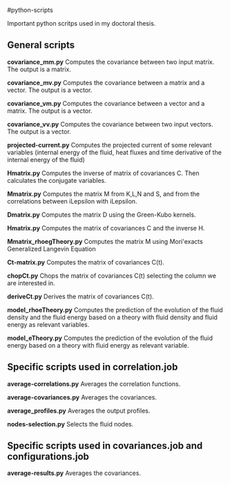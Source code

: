 #python-scripts

Important python scritps used in my doctoral thesis. 

**General scripts**
-------------------

__covariance_mm.py__ Computes the covariance between two input matrix. The output is a matrix.

__covariance_mv.py__ Computes the covariance between a matrix and a vector. The output is a vector.

__covariance_vm.py__ Computes the covariance between a vector and a matrix. The output is a vector.

__covariance_vv.py__ Computes the covariance between two input vectors. The output is a vector.

__projected-current.py__ Computes the projected current of some relevant variables (internal energy of the fluid, heat fluxes and time derivative of the internal energy of the fluid)

__Hmatrix.py__ Computes the inverse of matrix of covariances C. Then calculates the conjugate variables. 

__Mmatrix.py__ Computes the matrix M from K,L,N and S, and from the correlations between iLepsilon with iLepsilon.

__Dmatrix.py__ Computes the matrix D using the Green-Kubo kernels. 

__Hmatrix.py__ Computes the matrix of covariances C and the inverse H. 

__Mmatrix_rhoegTheory.py__ Computes the matrix M using Mori'exacts Generalized Langevin Equation 

__Ct-matrix.py__ Computes the matrix of covariances C(t). 

__chopCt.py__ Chops the matrix of covariances C(t) selecting the column we are interested in. 

__deriveCt.py__ Derives the matrix of covariances C(t). 

__model_rhoeTheory.py__ Computes the prediction of the evolution of the fluid density and the fluid energy based on a theory with fluid density and fluid energy as relevant variables.

__model_eTheory.py__ Computes the prediction of the evolution of the fluid energy based on a theory with fluid energy as relevant variable.

**Specific scripts used in correlation.job**
--------------------------------------------

__average-correlations.py__  Averages the correlation functions.

__average-covariances.py__ Averages the covariances. 

__average_profiles.py__ Averages the output profiles. 

__nodes-selection.py__ Selects the fluid nodes. 

**Specific scripts used in covariances.job and configurations.job**
-----------------------------------------------------------------
__average-results.py__ Averages the covariances. 

